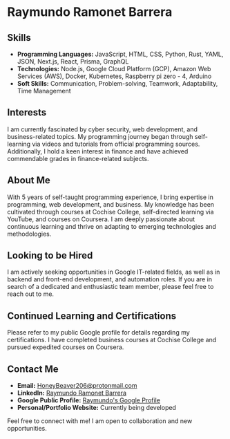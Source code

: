 # Raymundo Ramonet Barrera

## Skills
- **Programming Languages:** JavaScript, HTML, CSS, Python, Rust, YAML, JSON, Next.js, React, Prisma, GraphQL
- **Technologies:** Node.js, Google Cloud Platform (GCP), Amazon Web Services (AWS), Docker, Kubernetes, Raspberry pi zero - 4, Arduino
- **Soft Skills:** Communication, Problem-solving, Teamwork, Adaptability, Time Management

## Interests
I am currently fascinated by cyber security, web development, and business-related topics. My programming journey began through self-learning via videos and tutorials from official programming sources. Additionally, I hold a keen interest in finance and have achieved commendable grades in finance-related subjects.

## About Me
With 5 years of self-taught programming experience, I bring expertise in programming, web development, and business. My knowledge has been cultivated through courses at Cochise College, self-directed learning via YouTube, and courses on Coursera. I am deeply passionate about continuous learning and thrive on adapting to emerging technologies and methodologies.

## Looking to be Hired
I am actively seeking opportunities in Google IT-related fields, as well as in backend and front-end development, and automation roles. If you are in search of a dedicated and enthusiastic team member, please feel free to reach out to me.

## Continued Learning and Certifications
Please refer to my public Google profile for details regarding my certifications. I have completed business courses at Cochise College and pursued expedited courses on Coursera.

## Contact Me
- **Email:** HoneyBeaver206@protonmail.com
- **LinkedIn:** [Raymundo Ramonet Barrera](https://www.linkedin.com/in/raymundo-ramonet-barrera-5a1313307/)
- **Google Public Profile:** [Raymundo's Google Profile](https://career.skills.google/public_profiles/6b569808-897f-4d91-9a74-d746453e06fa)
- **Personal/Portfolio Website:** Currently being developed

Feel free to connect with me! I am open to collaboration and new opportunities.
